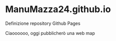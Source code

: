 # ManuMazza24.github.io
Definizione repository Github Pages


Ciaoooooo, oggi pubblicherò una web map
